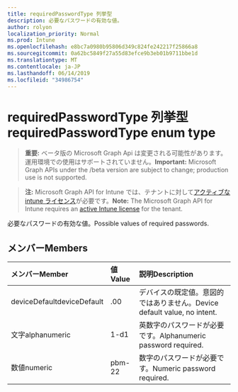 ```yaml
---
title: requiredPasswordType 列挙型
description: 必要なパスワードの有効な値。
author: rolyon
localization_priority: Normal
ms.prod: Intune
ms.openlocfilehash: e8bc7a0980b95806d349c824fe242217f25866a8
ms.sourcegitcommit: 0a62bc5849f27a55d83efce9b3eb01b9711bbe1d
ms.translationtype: MT
ms.contentlocale: ja-JP
ms.lasthandoff: 06/14/2019
ms.locfileid: "34986754"
---
```

# <a name="requiredpasswordtype-enum-type"></a><span data-ttu-id="13087-103">requiredPasswordType 列挙型</span><span class="sxs-lookup"><span data-stu-id="13087-103">requiredPasswordType enum type</span></span>

> <span data-ttu-id="13087-104">**重要:** ベータ版の Microsoft Graph Api は変更される可能性があります。運用環境での使用はサポートされていません。</span><span class="sxs-lookup"><span data-stu-id="13087-104">**Important:** Microsoft Graph APIs under the /beta version are subject to change; production use is not supported.</span></span>

> <span data-ttu-id="13087-105">**注:** Microsoft Graph API for Intune では、テナントに対して[アクティブな intune ライセンス](https://go.microsoft.com/fwlink/?linkid=839381)が必要です。</span><span class="sxs-lookup"><span data-stu-id="13087-105">**Note:** The Microsoft Graph API for Intune requires an [active Intune license](https://go.microsoft.com/fwlink/?linkid=839381) for the tenant.</span></span>

<span data-ttu-id="13087-106">必要なパスワードの有効な値。</span><span class="sxs-lookup"><span data-stu-id="13087-106">Possible values of required passwords.</span></span>

## <a name="members"></a><span data-ttu-id="13087-107">メンバー</span><span class="sxs-lookup"><span data-stu-id="13087-107">Members</span></span>
|<span data-ttu-id="13087-108">メンバー</span><span class="sxs-lookup"><span data-stu-id="13087-108">Member</span></span>|<span data-ttu-id="13087-109">値</span><span class="sxs-lookup"><span data-stu-id="13087-109">Value</span></span>|<span data-ttu-id="13087-110">説明</span><span class="sxs-lookup"><span data-stu-id="13087-110">Description</span></span>|
|:---|:---|:---|
|<span data-ttu-id="13087-111">deviceDefault</span><span class="sxs-lookup"><span data-stu-id="13087-111">deviceDefault</span></span>|<span data-ttu-id="13087-112">.0</span><span class="sxs-lookup"><span data-stu-id="13087-112">0</span></span>|<span data-ttu-id="13087-113">デバイスの既定値。意図的ではありません。</span><span class="sxs-lookup"><span data-stu-id="13087-113">Device default value, no intent.</span></span>|
|<span data-ttu-id="13087-114">文字</span><span class="sxs-lookup"><span data-stu-id="13087-114">alphanumeric</span></span>|<span data-ttu-id="13087-115">1-d</span><span class="sxs-lookup"><span data-stu-id="13087-115">1</span></span>|<span data-ttu-id="13087-116">英数字のパスワードが必要です。</span><span class="sxs-lookup"><span data-stu-id="13087-116">Alphanumeric password required.</span></span>|
|<span data-ttu-id="13087-117">数値</span><span class="sxs-lookup"><span data-stu-id="13087-117">numeric</span></span>|<span data-ttu-id="13087-118">pbm-2</span><span class="sxs-lookup"><span data-stu-id="13087-118">2</span></span>|<span data-ttu-id="13087-119">数字のパスワードが必要です。</span><span class="sxs-lookup"><span data-stu-id="13087-119">Numeric password required.</span></span>|





